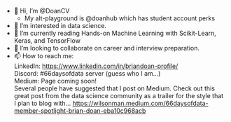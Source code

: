 - 👋 Hi, I’m @DoanCV
  - My alt-playground is @doanhub which has student account perks
- 👀 I’m interested in data science.
- 🌱 I’m currently reading Hands-on Machine Learning with Scikit-Learn, Keras, and TensorFlow
- 💞️ I’m looking to collaborate on career and interview preparation.
- 📫 How to reach me: <br> LinkedIn: https://www.linkedin.com/in/briandoan-profile/ <br> Discord: #66daysofdata server (guess who I am...) <br> Medium: Page coming soon! <br> Several people have suggested that I post on Medium. Check out this great post from the data science community as a trailer for the style that I plan to blog with... https://wilsonman.medium.com/66daysofdata-member-spotlight-brian-doan-eba10c968acb

<!---
DoanCV/DoanCV is a ✨ special ✨ repository because its `README.md` (this file) appears on your GitHub profile.
You can click the Preview link to take a look at your changes.
--->
